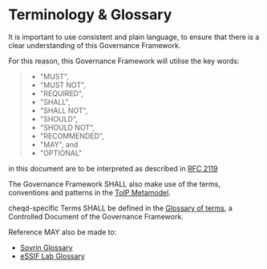 # Terminology & Glossary

It is important to use consistent and plain language, to ensure that there is a clear understanding of this Governance Framework.

For this reason, this Governance Framework will utilise the key words:

> * "MUST", 
> * "MUST NOT", 
> * "REQUIRED", 
> * "SHALL", 
> * "SHALL NOT", 
> * "SHOULD", 
> * "SHOULD NOT", 
> * "RECOMMENDED",  
> * "MAY", and  
> * "OPTIONAL"

in this document are to be interpreted as described in [RFC 2119](https://datatracker.ietf.org/doc/html/rfc2119)

The Governance Framework SHALL also make use of the terms, conventions and patterns in the [ToIP Metamodel](https://wiki.trustoverip.org/display/HOME/ToIP+Governance+Metamodel+Specification).

cheqd-specific Terms SHALL be defined in the [Glossary of terms](https://docs.cheqd.io/governance/terminology-and-glossary/glossary), a Controlled Document of the Governance Framework.

Reference MAY also be made to:

* [Sovrin Glossary](https://docs.google.com/document/d/1gfIz5TT0cNp2kxGMLFXr19x1uoZsruUe_0glHst2fZ8/edit)
* [eSSIF Lab Glossary](https://essif-lab.pages.grnet.gr/framework/docs/essifLab-glossary) 

